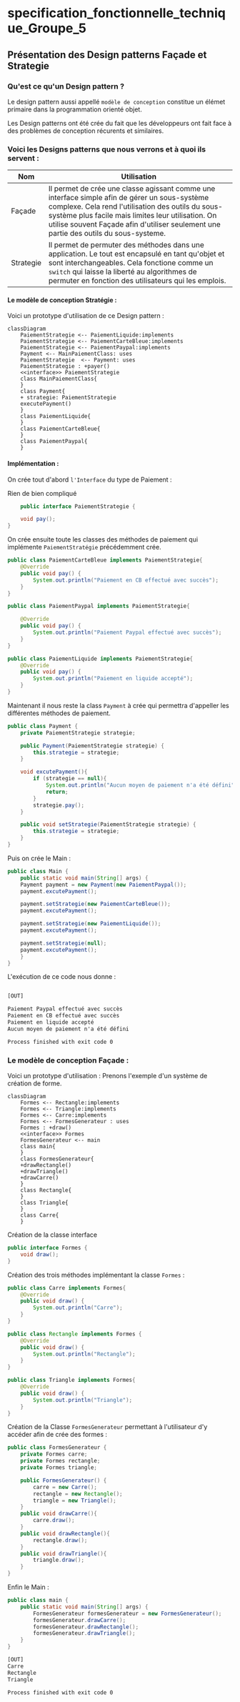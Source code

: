 # specification_fonctionnelle_technique_Groupe_5
## Présentation des Design patterns Façade et Strategie
### Qu'est ce qu'un Design pattern ?

Le design pattern aussi appellé `modèle de conception` constitue un élémet primaire dans la programmation orienté objet.

Les Design patterns ont été crée du fait que les développeurs ont fait face à des problèmes de conception récurents et similaires.

### Voici les Designs patterns que nous verrons et à quoi ils servent :

| Nom  | Utilisation |
|---|---| 
| Façade | Il permet de crée une classe agissant comme une interface simple afin de gérer un sous-système complexe. Cela rend l'utilisation des outils du sous-système plus facile mais limites leur utilisation. On utilise souvent Façade afin d'utiliser seulement une partie des outils du sous-systeme.|
| Strategie | Il permet de permuter des méthodes dans une application. Le tout est encapsulé en tant qu'objet et sont interchangeables. Cela fonctione comme un `switch` qui laisse la liberté au algorithmes de permuter en fonction des utilisateurs qui les emplois.|


#### Le modèle de conception Stratégie :

Voici un prototype d'utilisation de ce Design pattern :
```mermaid
classDiagram
    PaiementStrategie <-- PaiementLiquide:implements
    PaiementStrategie <-- PaiementCarteBleue:implements
    PaiementStrategie <-- PaiementPaypal:implements  
    Payment <-- MainPaiementClass: uses
    PaiementStrategie  <-- Payment: uses
    PaiementStrategie : +payer()
    <<interface>> PaiementStrategie
    class MainPaiementClass{
    }
    class Payment{
    + strategie: PaiementStrategie
    executePayment()
    }
    class PaiementLiquide{
    }
    class PaiementCarteBleue{
    }
    class PaiementPaypal{
    }
```
#### Implémentation :

On crée tout d'abord `l'Interface` du type de Paiement :

Rien de bien compliqué
```java
    public interface PaiementStrategie {

    void pay();
}
```

On crée ensuite toute les classes des méthodes de paiement qui implémente `PaiementStratégie` précédemment crée.

```java
public class PaiementCarteBleue implements PaiementStrategie{
    @Override
    public void pay() {
        System.out.println("Paiement en CB effectué avec succès");
    }
}

public class PaiementPaypal implements PaiementStrategie{

    @Override
    public void pay() {
        System.out.println("Paiement Paypal effectué avec succès");
    }
}

public class PaiementLiquide implements PaiementStrategie{
    @Override
    public void pay() {
        System.out.println("Paiement en liquide accepté");
    }
}
```
Maintenant il nous reste la class `Payment` à crée qui permettra d'appeller les différentes méthodes de paiement.

```java
public class Payment {
    private PaiementStrategie strategie;

    public Payment(PaiementStrategie strategie) {
        this.strategie = strategie;
    }

    void excutePayment(){
        if (strategie == null){
            System.out.println("Aucun moyen de paiement n'a été défini");
            return;
        }
        strategie.pay();
    }

    public void setStrategie(PaiementStrategie strategie) {
        this.strategie = strategie;
    }
}

```

Puis on crée le Main : 
```java
public class Main {
    public static void main(String[] args) {
    Payment payment = new Payment(new PaiementPaypal());
    payment.excutePayment();

    payment.setStrategie(new PaiementCarteBleue());
    payment.excutePayment();

    payment.setStrategie(new PaiementLiquide());
    payment.excutePayment();

    payment.setStrategie(null);
    payment.excutePayment();
    }
}
```

L'exécution de ce code nous donne :

```html

[OUT]

Paiement Paypal effectué avec succès
Paiement en CB effectué avec succès
Paiement en liquide accepté
Aucun moyen de paiement n'a été défini

Process finished with exit code 0
```
### Le modèle de conception Façade :

Voici un prototype d'utilisation :
Prenons l'exemple d'un système de création de forme.

```mermaid
classDiagram
    Formes <-- Rectangle:implements
    Formes <-- Triangle:implements
    Formes <-- Carre:implements  
    Formes <-- FormesGenerateur : uses
    Formes : +draw()
    <<interface>> Formes
    FormesGenerateur <-- main
    class main{
    }
    class FormesGenerateur{
    +drawRectangle()
    +drawTriangle()
    +drawCarre()
    }
    class Rectangle{
    }
    class Triangle{
    }
    class Carre{
    }
```

Création de la classe interface

```java
public interface Formes {
    void draw();
}
```

Création des trois méthodes implémentant la classe `Formes` :

```java
public class Carre implements Formes{
    @Override
    public void draw() {
        System.out.println("Carre");
    }
}

public class Rectangle implements Formes {
    @Override
    public void draw() {
        System.out.println("Rectangle");
    }
}

public class Triangle implements Formes{
    @Override
    public void draw() {
        System.out.println("Triangle");
    }
}

```
Création de la Classe `FormesGenerateur` permettant à l'utilisateur d'y accéder afin de crée des formes :

```java
public class FormesGenerateur {
    private Formes carre;
    private Formes rectangle;
    private Formes triangle;

    public FormesGenerateur() {
        carre = new Carre();
        rectangle = new Rectangle();
        triangle = new Triangle();
    }
    public void drawCarre(){
        carre.draw();
    }
    public void drawRectangle(){
        rectangle.draw();
    }
    public void drawTriangle(){
        triangle.draw();
    }
}
```

Enfin le Main :

```java
public class main {
    public static void main(String[] args) {
        FormesGenerateur formesGenerateur = new FormesGenerateur();
        formesGenerateur.drawCarre();
        formesGenerateur.drawRectangle();
        formesGenerateur.drawTriangle();
    }
}
```

``` html
[OUT]
Carre
Rectangle
Triangle

Process finished with exit code 0
```

